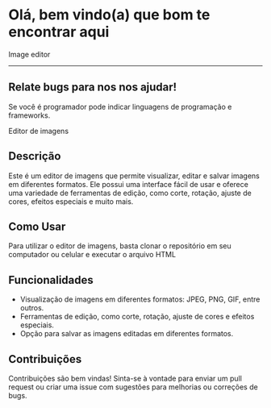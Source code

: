 <h1>Olá, bem vindo(a) que bom te encontrar aqui</h1>
<p>Image editor</p>
<hr>

<h2>Relate bugs para nos nos ajudar!</h2>
<p>
Se você é programador pode indicar linguagens de programação e frameworks.
</p>
Editor de imagens

## Descrição

Este é um editor de imagens que permite visualizar, editar e salvar imagens em diferentes formatos. Ele possui uma interface fácil de usar e oferece uma variedade de ferramentas de edição, como corte, rotação, ajuste de cores, efeitos especiais e muito mais.

## Como Usar

Para utilizar o editor de imagens, basta clonar o repositório em seu computador ou celular e executar o arquivo HTML 

## Funcionalidades

- Visualização de imagens em diferentes formatos: JPEG, PNG, GIF, entre outros.
- Ferramentas de edição, como corte, rotação, ajuste de cores e efeitos especiais.
- Opção para salvar as imagens editadas em diferentes formatos.

## Contribuições

Contribuições são bem vindas! Sinta-se à vontade para enviar um pull request ou criar uma issue com sugestões para melhorias ou correções de bugs.


